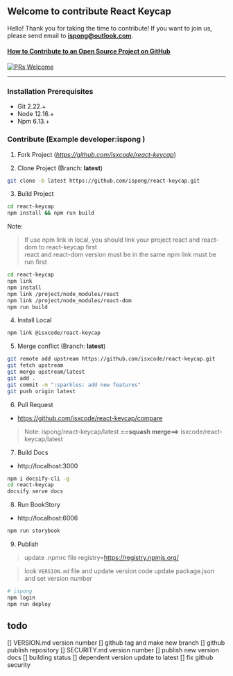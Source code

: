 ## Welcome to contribute React Keycap

Hello! Thank you for taking the time to contribute! If you want to join us, please send email to **ispong@outlook.com**.

#### [How to Contribute to an Open Source Project on GitHub](https://app.egghead.io/playlists/how-to-contribute-to-an-open-source-project-on-github)

[![PRs Welcome](https://img.shields.io/badge/PRs-welcome-brightgreen.svg?style=flat-square)](http://makeapullrequest.com)

---

### Installation Prerequisites

- Git 2.22.+
- Node 12.16.+
- Npm 6.13.+

### Contribute (Example developer:**ispong** )

1. Fork Project (_https://github.com/isxcode/react-keycap_)

2. Clone Project (Branch: **latest**)

```bash
git clone -b latest https://github.com/ispong/react-keycap.git
```

3. Build Project

```bash
cd react-keycap
npm install && npm run build
```

Note:
> If use npm link in local, you should link your project react and react-dom to react-keycap first </br>
> react and react-dom version must be in the same
> npm link must be run first

```bash
cd react-keycap
npm link
npm install
npm link /project/node_modules/react
npm link /project/node_modules/react-dom
npm run build
```

4. Install Local

```bash
npm link @isxcode/react-keycap
```

5. Merge conflict (Branch: **latest**)

```bash
git remote add upstream https://github.com/isxcode/react-keycap.git
git fetch upstream
git merge upstream/latest
git add .
git commit -m ":sparkles: add new features"
git push origin latest
```

6. Pull Request

- https://github.com/isxcode/react-keycap/compare

> Note:  ispong/react-keycap/latest  **==squash merge==>** isxcode/react-keycap/latest

7. Build Docs

- http://localhost:3000

```bash
npm i docsify-cli -g
cd react-keycap
docsify serve docs
```

8. Run BookStory

- http://localhost:6006

```bash
npm run storybook
```

9. Publish 

> update .npmrc file
> registry=https://registry.npmjs.org/

> look `VERSION.md` file and update version code
> update package.json and set version number

```bash
# ispong
npm login 
npm run deploy
```

## todo

[] VERSION.md version number
[] github tag and make new branch
[] github publish repository
[] SECURITY.md version number
[] publish new version docs
[] building status
[] dependent version update to latest
[] fix github security